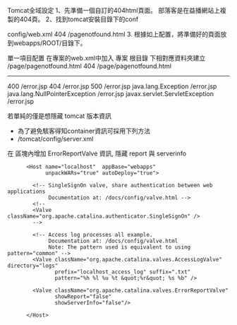 Tomcat全域設定 
1、先準備一個自訂的404html頁面。 部落客是在益播網站上複製的404頁。 
2、找到tomcat安裝目錄下的conf

config/web.xml
<error-page> 
    <error-code>404</error-code> 
    <location>/pagenotfound.html</location> 
</error-page> 
3. 根據如上配置，將準備好的頁面放到webapps/ROOT/目錄下。




單一項目配置 在專案的web.xml中加入
專案 根目錄 下相對應資料夾建立 /page/pagenotfound.html
<error-page> 
    <error-code>404</error-code> 
    <location>/page/pagenotfound.html</location> 
</error-page> 

---
<!-- 400錯誤 -->
<error-page>
<error-code>400</error-code>
<location>/error.jsp</location>
</error-page>
<!-- 404 頁面不存在錯誤 -->
<error-page>
<error-code>404</error-code>
<location>/error.jsp</location>
</error-page>
<!-- 500 伺服器內部錯誤 -->
<error-page>
<error-code>500</error-code>
<location>/error.jsp</location>
</error-page>
<!-- java.lang.Exception異常錯誤,依據這個標記可定義多個類似錯誤提示 -->
<error-page>
<exception-type>java.lang.Exception</exception-type>
<location>/error.jsp</location>
</error-page>
<!-- java.lang.NullPointerException異常錯誤,依據這個標記可定義多個類似錯誤提示 -->
<error-page>
<exception-type>java.lang.NullPointerException </exception-type>
<location>/error.jsp</location>
</error-page>

<error-page>
<exception-type>javax.servlet.ServletException</exception-type>
<location>/error.jsp</location>
</error-page>



若單純的僅是想隱藏 tomcat 版本資訊
* 為了避免駭客得知container資訊可採用下列方法
* /tomcat/config/server.xml

在  <Host> 區塊內增加 ErrorReportValve 資訊, 隱藏 report 與 serverinfo

```
      <Host name="localhost"  appBase="webapps"
            unpackWARs="true" autoDeploy="true">

        <!-- SingleSignOn valve, share authentication between web applications
             Documentation at: /docs/config/valve.html -->
        <!--
        <Valve className="org.apache.catalina.authenticator.SingleSignOn" />
        -->

        <!-- Access log processes all example.
             Documentation at: /docs/config/valve.html
             Note: The pattern used is equivalent to using pattern="common" -->
        <Valve className="org.apache.catalina.valves.AccessLogValve" directory="logs"
               prefix="localhost_access_log" suffix=".txt"
               pattern="%h %l %u %t &quot;%r&quot; %s %b" />
			   
		<Valve className="org.apache.catalina.valves.ErrorReportValve"
               showReport="false" 
               showServerInfo="false"/> 	   

      </Host>


```
